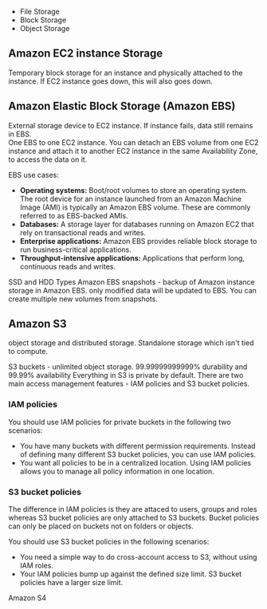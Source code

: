 
- File Storage
- Block Storage
- Object Storage

## Amazon EC2 instance Storage

Temporary block storage for an instance and physically attached to the instance. If EC2 instance goes down, this will also goes down. 

## Amazon Elastic Block Storage (Amazon EBS)

External storage device to EC2 instance. If instance fails, data still remains in EBS.  
One EBS to one EC2 instance.
You can detach an EBS volume from one EC2 instance and attach it to another EC2 instance in the same Availability Zone, to access the data on it.

EBS use cases:
-   **Operating systems:** Boot/root volumes to store an operating system. The root device for an instance launched from an Amazon Machine Image (AMI) is typically an Amazon EBS volume. These are commonly referred to as EBS-backed AMIs.
-   **Databases:** A storage layer for databases running on Amazon EC2 that rely on transactional reads and writes.
-   **Enterprise applications:** Amazon EBS provides reliable block storage to run business-critical applications.
-   **Throughput-intensive applications:** Applications that perform long, continuous reads and writes.

SSD and HDD Types
Amazon EBS snapshots - backup of Amazon instance storage in Amazon EBS. only modified data will be updated to EBS. You can create multiple new volumes from snapshots.

## Amazon S3

object storage and distributed storage. Standalone storage which isn't tied to compute. 

S3 buckets - unlimited object storage.
99.99999999999% durability and 99.99% availability 
Everything in S3 is private by default. 
There are two main access management features - IAM policies and S3 bucket policies.

### IAM policies

You should use IAM policies for private buckets in the following two scenarios:

-   You have many buckets with different permission requirements. Instead of defining many different S3 bucket policies, you can use IAM policies.
-   You want all policies to be in a centralized location. Using IAM policies allows you to manage all policy information in one location.

### S3 bucket policies

The difference in IAM policies is they are attaced to users, groups and roles whereas S3 bucket policies are only attached to S3 buckets. 
Bucket policies can only be placed on buckets not on folders or objects. 

You should use S3 bucket policies in the following scenarios:

-   You need a simple way to do cross-account access to S3, without using IAM roles.
-   Your IAM policies bump up against the defined size limit. S3 bucket policies have a larger size limit.

Amazon S4